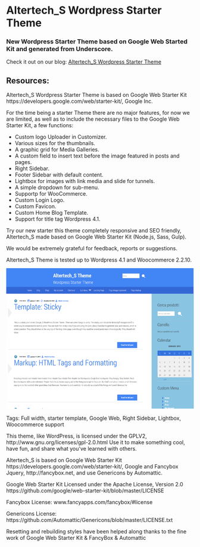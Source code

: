 Altertech_S Wordpress Starter Theme
========
<h3>New Wordpress Starter Theme based on Google Web Started Kit and generated from Underscore.</h3>

<p>Check it out on our blog:
<a href="http://www.blog.altertech.it/altertech_s-wordpress-starter-theme-based-google-web-starter-kit/">
Altertech_S Wordpress Starter Theme
</a>
<p>

<h2>Resources:</h2>
<p>Altertech_S Wordpress Starter Theme is based on Google Web Starter Kit https://developers.google.com/web/starter-kit/, Google Inc.</p> 

<p>For the time being a starter Theme there are no major features, for now we are limited, as well as to include the necessary files to the Google Web Starter Kit, a few functions:</p>
<ul>
<li> Custom logo Uploader in Customizer. </li>
<li> Various sizes for the thumbnails. </li>
<li> A graphic grid for Media Galleries. </li>
<li> A custom field to insert text before the image featured in posts and pages. </li>
<li> Right Sidebar. </li>
<li> Footer Sidebar with default content. </li>
<li> Lightbox for images with link media and slide for tunnels. </li>
<li> A simple dropdown for sub-menu. </li>
<li> Supportp for WooCommerce. </li>
<li> Custom Login Logo. </li>
<li> Custom Favicon. </li>
<li> Custom Home Blog Template. </li>
<li> Support for title tag Wordpress 4.1. </li>
</ul>

<p>Try our new starter this theme completely responsive and SEO friendly, Altertech_S made based on Google Web Starter Kit (Node.js, Sass, Gulp).</p> <p>We would be extremely grateful for feedback, reports or suggestions.</p>

<p>Altertech_S Theme is tested up to Wordpress 4.1 and Woocommerce 2.2.10.</p>

<img src="https://raw.githubusercontent.com/bigbabert/altertech_s/master/screenshot.png">

<p>Tags: Full width, starter template, Google Web, Right Sidebar, Lightbox, Woocommerce support</p>


<p>This theme, like WordPress, is licensed under the GPLV2, http://www.gnu.org/licenses/gpl-2.0.html
Use it to make something cool, have fun, and share what you've learned with others.</p>

<p>Altertech_S is based on Google Web Starter Kit https://developers.google.com/web/starter-kit/, Google and Fancybox Jquery, http://fancybox.net, and use Genericons by Automattic.</p> 

<p>Google Web Starter Kit Licensed under the Apache License, Version 2.0 https://github.com/google/web-starter-kit/blob/master/LICENSE</p>
<p>Fancybox License: www.fancyapps.com/fancybox/#license<p>
<p>Genericons License: https://github.com/Automattic/Genericons/blob/master/LICENSE.txt<p>

<p>Resetting and rebuilding styles have been helped along thanks to the fine work of
Google Web Starter Kit & FancyBox & Automattic</p>
